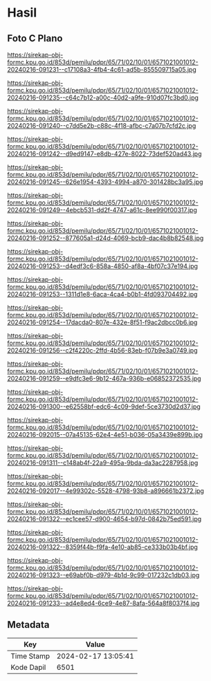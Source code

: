 # Hasil

## Foto C Plano

https://sirekap-obj-formc.kpu.go.id/853d/pemilu/pdpr/65/71/02/10/01/6571021001012-20240216-091231--c17108a3-4fb4-4c61-ad5b-855509715a05.jpg

https://sirekap-obj-formc.kpu.go.id/853d/pemilu/pdpr/65/71/02/10/01/6571021001012-20240216-091235--c64c7b12-a00c-40d2-a9fe-910d07fc3bd0.jpg

https://sirekap-obj-formc.kpu.go.id/853d/pemilu/pdpr/65/71/02/10/01/6571021001012-20240216-091240--c7dd5e2b-c88c-4f18-afbc-c7a07b7cfd2c.jpg

https://sirekap-obj-formc.kpu.go.id/853d/pemilu/pdpr/65/71/02/10/01/6571021001012-20240216-091242--d9ed9147-e8db-427e-8022-73def520ad43.jpg

https://sirekap-obj-formc.kpu.go.id/853d/pemilu/pdpr/65/71/02/10/01/6571021001012-20240216-091245--626e1954-4393-4994-a870-301428bc3a95.jpg

https://sirekap-obj-formc.kpu.go.id/853d/pemilu/pdpr/65/71/02/10/01/6571021001012-20240216-091249--4ebcb531-dd2f-4747-a61c-8ee990f00317.jpg

https://sirekap-obj-formc.kpu.go.id/853d/pemilu/pdpr/65/71/02/10/01/6571021001012-20240216-091252--877605a1-d24d-4069-bcb9-dac4b8b82548.jpg

https://sirekap-obj-formc.kpu.go.id/853d/pemilu/pdpr/65/71/02/10/01/6571021001012-20240216-091253--d4edf3c6-858a-4850-af8a-4bf07c37e194.jpg

https://sirekap-obj-formc.kpu.go.id/853d/pemilu/pdpr/65/71/02/10/01/6571021001012-20240216-091253--1311d1e8-6aca-4ca4-b0b1-4fd093704492.jpg

https://sirekap-obj-formc.kpu.go.id/853d/pemilu/pdpr/65/71/02/10/01/6571021001012-20240216-091254--17dacda0-807e-432e-8f51-f9ac2dbcc0b6.jpg

https://sirekap-obj-formc.kpu.go.id/853d/pemilu/pdpr/65/71/02/10/01/6571021001012-20240216-091256--c2f4220c-2ffd-4b56-83eb-f07b9e3a0749.jpg

https://sirekap-obj-formc.kpu.go.id/853d/pemilu/pdpr/65/71/02/10/01/6571021001012-20240216-091259--e9dfc3e6-9b12-467a-936b-e06852372535.jpg

https://sirekap-obj-formc.kpu.go.id/853d/pemilu/pdpr/65/71/02/10/01/6571021001012-20240216-091300--e62558bf-edc6-4c09-9def-5ce3730d2d37.jpg

https://sirekap-obj-formc.kpu.go.id/853d/pemilu/pdpr/65/71/02/10/01/6571021001012-20240216-092015--07a45135-62e4-4e51-b036-05a3439e899b.jpg

https://sirekap-obj-formc.kpu.go.id/853d/pemilu/pdpr/65/71/02/10/01/6571021001012-20240216-091311--c148ab4f-22a9-495a-9bda-da3ac2287958.jpg

https://sirekap-obj-formc.kpu.go.id/853d/pemilu/pdpr/65/71/02/10/01/6571021001012-20240216-092017--4e99302c-5528-4798-93b8-a896661b2372.jpg

https://sirekap-obj-formc.kpu.go.id/853d/pemilu/pdpr/65/71/02/10/01/6571021001012-20240216-091322--ec1cee57-d900-4654-b97d-0842b75ed591.jpg

https://sirekap-obj-formc.kpu.go.id/853d/pemilu/pdpr/65/71/02/10/01/6571021001012-20240216-091322--8359f44b-f9fa-4e10-ab85-ce333b03b4bf.jpg

https://sirekap-obj-formc.kpu.go.id/853d/pemilu/pdpr/65/71/02/10/01/6571021001012-20240216-091323--e69abf0b-d979-4b1d-9c99-017232c1db03.jpg

https://sirekap-obj-formc.kpu.go.id/853d/pemilu/pdpr/65/71/02/10/01/6571021001012-20240216-091233--ad4e8ed4-6ce9-4e87-8afa-564a8f8037f4.jpg


## Metadata

| Key        | Value               |
| ---------- | ------------------- |
| Time Stamp | 2024-02-17 13:05:41 |
| Kode Dapil | 6501                |



